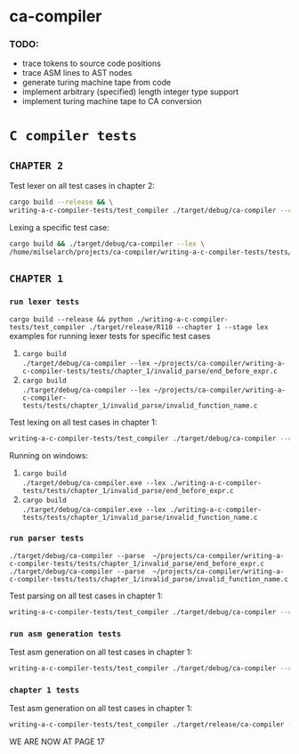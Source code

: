 # ca-compiler

### TODO:
- trace tokens to source code positions 
- trace ASM lines to AST nodes
- generate turing machine tape from code
- implement arbitrary (specified) length integer type support
- implement turing machine tape to CA conversion

# `C compiler tests`

## `CHAPTER 2`

Test lexer on all test cases in chapter 2:
```bash
cargo build --release && \
writing-a-c-compiler-tests/test_compiler ./target/debug/ca-compiler --chapter 2 --stage lex
```
  
Lexing a specific test case:  
```bash
cargo build && ./target/debug/ca-compiler --lex \
/home/milselarch/projects/ca-compiler/writing-a-c-compiler-tests/tests/chapter_2/valid/redundant_parens.c
```

## `CHAPTER 1`
### `run lexer tests`
`cargo build --release && python ./writing-a-c-compiler-tests/test_compiler ./target/release/R110 --chapter 1 --stage lex`  
examples for running lexer tests for specific test cases
1. `cargo build`  
`./target/debug/ca-compiler --lex ~/projects/ca-compiler/writing-a-c-compiler-tests/tests/chapter_1/invalid_parse/end_before_expr.c`
2. `cargo build`  
`./target/debug/ca-compiler --lex ~/projects/ca-compiler/writing-a-c-compiler-tests/tests/chapter_1/invalid_parse/invalid_function_name.c`

Test lexing on all test cases in chapter 1:  
```bash
writing-a-c-compiler-tests/test_compiler ./target/debug/ca-compiler --chapter 1 --stage lex
```

Running on windows: 
1. `cargo build`  
`./target/debug/ca-compiler.exe --lex ./writing-a-c-compiler-tests/tests/chapter_1/invalid_parse/end_before_expr.c`
2. `cargo build`  
`./target/debug/ca-compiler.exe --lex ./writing-a-c-compiler-tests/tests/chapter_1/invalid_parse/invalid_function_name.c`

### `run parser tests`

`./target/debug/ca-compiler --parse 
~/projects/ca-compiler/writing-a-c-compiler-tests/tests/chapter_1/invalid_parse/end_before_expr.c`  
`./target/debug/ca-compiler --parse 
~/projects/ca-compiler/writing-a-c-compiler-tests/tests/chapter_1/invalid_parse/invalid_function_name.c`

Test parsing on all test cases in chapter 1:
```bash
writing-a-c-compiler-tests/test_compiler ./target/debug/ca-compiler --chapter 1 --stage parse
```

### `run asm generation tests`

Test asm generation on all test cases in chapter 1:
```bash
writing-a-c-compiler-tests/test_compiler ./target/debug/ca-compiler --chapter 1 --stage codegen
```

### `chapter 1 tests`

Test asm generation on all test cases in chapter 1:
```bash
writing-a-c-compiler-tests/test_compiler ./target/release/ca-compiler --chapter 1
```


WE ARE NOW AT PAGE 17  
